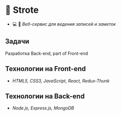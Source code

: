 # 📝 Strote

 - 💻 📝 *Веб-сервис для ведения записей и заметок*

## Задачи

 Разработка Back-end, part of Front-end 

## Технологии на Front-end

 - *HTML5, CSS3, JavaScript, React, Redux-Thunk*

## Технологии на Back-end

 - *Node.js, Express.js, MongoDB*

